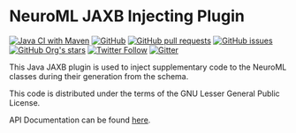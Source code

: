 NeuroML JAXB Injecting Plugin
=============================

[![Java CI with Maven](https://github.com/NeuroML/org.neuroml.model.injectingplugin/actions/workflows/ci.yml/badge.svg)](https://github.com/NeuroML/org.neuroml.model.injectingplugin/actions/workflows/ci.yml)
[![GitHub](https://img.shields.io/github/license/NeuroML/org.neuroml.model.injectingplugin)](https://github.com/NeuroML/org.neuroml.model.injectingplugin/blob/master/LICENSE.lesser)
[![GitHub pull requests](https://img.shields.io/github/issues-pr/NeuroML/org.neuroml.model.injectingplugin)](https://github.com/NeuroML/org.neuroml.model.injectingplugin/pulls)
[![GitHub issues](https://img.shields.io/github/issues/NeuroML/org.neuroml.model.injectingplugin)](https://github.com/NeuroML/org.neuroml.model.injectingplugin/issues)
[![GitHub Org's stars](https://img.shields.io/github/stars/NeuroML?style=social)](https://github.com/NeuroML)
[![Twitter Follow](https://img.shields.io/twitter/follow/NeuroML?style=social)](https://twitter.com/NeuroML)
[![Gitter](https://badges.gitter.im/NeuroML/community.svg)](https://gitter.im/NeuroML/community?utm_source=badge&utm_medium=badge&utm_campaign=pr-badge)

This Java JAXB plugin is used to inject supplementary code to the NeuroML
classes during their generation from the schema.  

This code is distributed under the terms of the GNU Lesser General Public License.

API Documentation can be found [here](http://neuroml.github.io/org.neuroml.model.injectingplugin/index.html).
